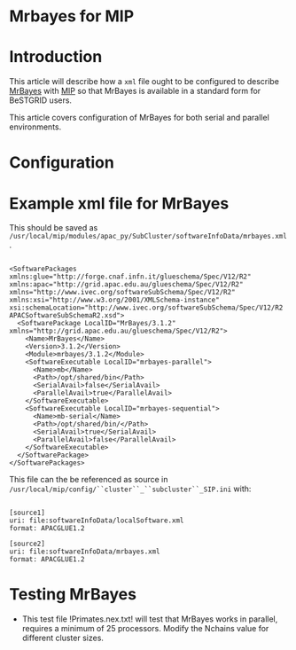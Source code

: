 # Mrbayes for MIP

# Introduction

This article will describe how a `xml` file ought to be configured to describe [MrBayes](https://reannz.atlassian.net/wiki/pages/createpage.action?spaceKey=BeSTGRID&title=MrBayes&linkCreation=true&fromPageId=3816950905) with [MIP](https://reannz.atlassian.net/wiki/pages/createpage.action?spaceKey=BeSTGRID&title=MIP&linkCreation=true&fromPageId=3816950905) so that MrBayes is available in a standard form for BeSTGRID users.

This article covers configuration of MrBayes for both serial and parallel environments.

# Configuration

# Example xml file for MrBayes

This should be saved as `/usr/local/mip/modules/apac_py/SubCluster/softwareInfoData/mrbayes.xml`.

``` 

<SoftwarePackages xmlns:glue="http://forge.cnaf.infn.it/glueschema/Spec/V12/R2" xmlns:apac="http://grid.apac.edu.au/glueschema/Spec/V12/R2" xmlns="http://www.ivec.org/softwareSubSchema/Spec/V12/R2" xmlns:xsi="http://www.w3.org/2001/XMLSchema-instance" xsi:schemaLocation="http://www.ivec.org/softwareSubSchema/Spec/V12/R2 APACSoftwareSubSchemaR2.xsd">
  <SoftwarePackage LocalID="MrBayes/3.1.2" xmlns="http://grid.apac.edu.au/glueschema/Spec/V12/R2">
    <Name>MrBayes</Name>
    <Version>3.1.2</Version>
    <Module>mrbayes/3.1.2</Module>
    <SoftwareExecutable LocalID="mrbayes-parallel">
      <Name>mb</Name>
      <Path>/opt/shared/bin</Path>
      <SerialAvail>false</SerialAvail>
      <ParallelAvail>true</ParallelAvail>
    </SoftwareExecutable>
    <SoftwareExecutable LocalID="mrbayes-sequential">
      <Name>mb-serial</Name>
      <Path>/opt/shared/bin/</Path>
      <SerialAvail>true</SerialAvail>
      <ParallelAvail>false</ParallelAvail>
    </SoftwareExecutable>
  </SoftwarePackage>
</SoftwarePackages>

```

This file can the be referenced as source in `/usr/local/mip/config/``cluster``_``subcluster``_SIP.ini` with:

``` 

[source1]
uri: file:softwareInfoData/localSoftware.xml
format: APACGLUE1.2

[source2]
uri: file:softwareInfoData/mrbayes.xml
format: APACGLUE1.2

```

# Testing MrBayes

- This test file 
!Primates.nex.txt!
 will test that MrBayes works in parallel, requires a minimum of 25 processors. Modify the Nchains value for different cluster sizes.
